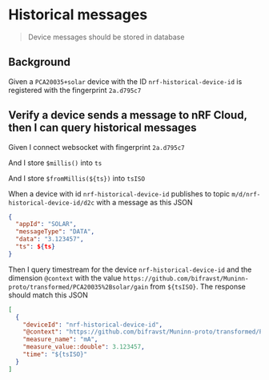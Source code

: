 # Historical messages

> Device messages should be stored in database

## Background

Given a `PCA20035+solar` device with the ID `nrf-historical-device-id` is
registered with the fingerprint `2a.d795c7`

## Verify a device sends a message to nRF Cloud, then I can query historical messages

Given I connect websocket with fingerprint `2a.d795c7`

And I store `$millis()` into `ts`

And I store `$fromMillis(${ts})` into `tsISO`

When a device with id `nrf-historical-device-id` publishes to topic
`m/d/nrf-historical-device-id/d2c` with a message as this JSON

```json
{
  "appId": "SOLAR",
  "messageType": "DATA",
  "data": "3.123457",
  "ts": ${ts}
}
```

Then I query timestream for the device `nrf-historical-device-id` and the
dimension `@context` with the value
`https://github.com/bifravst/Muninn-proto/transformed/PCA20035%2Bsolar/gain`
from `${tsISO}`. The response should match this JSON

```json
[
  {
    "deviceId": "nrf-historical-device-id",
    "@context": "https://github.com/bifravst/Muninn-proto/transformed/PCA20035%2Bsolar/gain",
    "measure_name": "mA",
    "measure_value::double": 3.123457,
    "time": "${tsISO}"
  }
]
```
